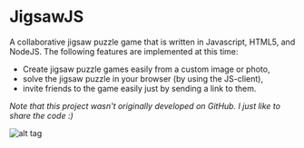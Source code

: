 JigsawJS
============

A collaborative jigsaw puzzle game that is written in Javascript, HTML5, and NodeJS. The following features are implemented at this time:

- Create jigsaw puzzle games easily from a custom image or photo,
- solve the jigsaw puzzle in your browser (by using the JS-client),
- invite friends to the game easily just by sending a link to them.

<i>Note that this project wasn't originally developed on GitHub. I just like to share the code :)</i>

![alt tag](https://raw.github.com/zenscr/JigsawJS/master/overview.png)

